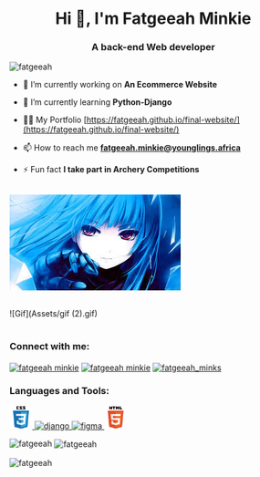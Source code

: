 <h1 align="center">Hi 👋, I'm Fatgeeah Minkie</h1>
<h3 align="center">A back-end Web developer</h3>

<p align="left"> <img src="https://komarev.com/ghpvc/?username=fatgeeah&label=Profile%20views&color=0e75b6&style=flat" alt="fatgeeah" /> </p>

- 🔭 I’m currently working on **An Ecommerce Website**

- 🌱 I’m currently learning **Python-Django**

- 👨‍💻 My Portfolio [https://fatgeeah.github.io/final-website/](https://fatgeeah.github.io/final-website/)

- 📫 How to reach me **fatgeeah.minkie@younglings.africa**

- ⚡ Fun fact **I take part in Archery Competitions**

##
![Picture](Assets/download.jpg)
##
![Gif](Assets/gif (2).gif)
#
<h3 align="left">Connect with me:</h3>

<p align="left">
<a href="https://linkedin.com/in/fatgeeah minkie" target="blank"><img align="center" src="https://raw.githubusercontent.com/rahuldkjain/github-profile-readme-generator/master/src/images/icons/Social/linked-in-alt.svg" alt="fatgeeah minkie" height="30" width="40" /></a>
<a href="https://fb.com/fatgeeah minkie" target="blank"><img align="center" src="https://raw.githubusercontent.com/rahuldkjain/github-profile-readme-generator/master/src/images/icons/Social/facebook.svg" alt="fatgeeah minkie" height="30" width="40" /></a>
<a href="https://instagram.com/fatgeeah_minks" target="blank"><img align="center" src="https://raw.githubusercontent.com/rahuldkjain/github-profile-readme-generator/master/src/images/icons/Social/instagram.svg" alt="fatgeeah_minks" height="30" width="40" /></a>
</p>
<h3 align="left">Languages and Tools:</h3>
<p align="left"> <a href="https://www.w3schools.com/css/" target="_blank" rel="noreferrer"> <img src="https://raw.githubusercontent.com/devicons/devicon/master/icons/css3/css3-original-wordmark.svg" alt="css3" width="40" height="40"/> </a> <a href="https://www.djangoproject.com/" target="_blank" rel="noreferrer"> <img src="https://cdn.worldvectorlogo.com/logos/django.svg" alt="django" width="40" height="40"/> </a> <a href="https://www.figma.com/" target="_blank" rel="noreferrer"> <img src="https://www.vectorlogo.zone/logos/figma/figma-icon.svg" alt="figma" width="40" height="40"/> </a> <a href="https://www.w3.org/html/" target="_blank" rel="noreferrer"> <img src="https://raw.githubusercontent.com/devicons/devicon/master/icons/html5/html5-original-wordmark.svg" alt="html5" width="40" height="40"/> </a> </p>

<p><img align="left" src="https://github-readme-stats.vercel.app/api/top-langs?username=fatgeeah&show_icons=true&locale=en&layout=compact" alt="fatgeeah" /></p>

<p>&nbsp;<img align="center" src="https://github-readme-stats.vercel.app/api?username=fatgeeah&show_icons=true&locale=en" alt="fatgeeah" /></p>

<p><img align="center" src="https://github-readme-streak-stats.herokuapp.com/?user=fatgeeah&" alt="fatgeeah" /></p>

